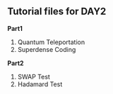 ## Tutorial files for DAY2  

**Part1**
1. Quantum Teleportation
2. Superdense Coding

**Part2**  
1. SWAP Test
2. Hadamard Test
